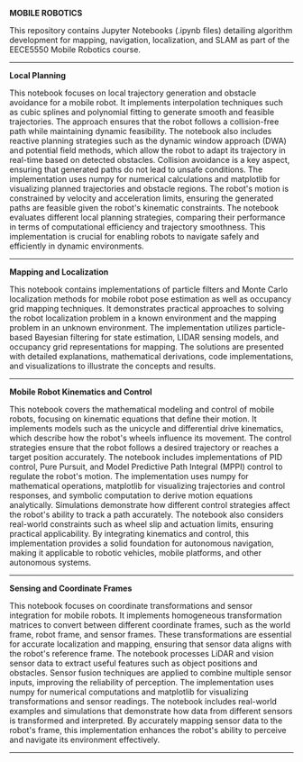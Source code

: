 **MOBILE ROBOTICS**

This repository contains Jupyter Notebooks (.ipynb files) detailing algorithm development for mapping, navigation, localization, and SLAM as part of the EECE5550 Mobile Robotics course.
*****************************************************************************************************************************************************************************************************
**Local Planning**

This notebook focuses on local trajectory generation and obstacle avoidance for a mobile robot. It implements interpolation techniques such as cubic splines and polynomial fitting to generate smooth and feasible trajectories. The approach ensures that the robot follows a collision-free path while maintaining dynamic feasibility. The notebook also includes reactive planning strategies such as the dynamic window approach (DWA) and potential field methods, which allow the robot to adapt its trajectory in real-time based on detected obstacles. Collision avoidance is a key aspect, ensuring that generated paths do not lead to unsafe conditions. The implementation uses numpy for numerical calculations and matplotlib for visualizing planned trajectories and obstacle regions. The robot's motion is constrained by velocity and acceleration limits, ensuring the generated paths are feasible given the robot's kinematic constraints. The notebook evaluates different local planning strategies, comparing their performance in terms of computational efficiency and trajectory smoothness. This implementation is crucial for enabling robots to navigate safely and efficiently in dynamic environments.
***************************************************************************************************************************************************************************************************
**Mapping and Localization**

This notebook contains implementations of particle filters and Monte Carlo localization methods for mobile robot pose estimation as well as occupancy grid mapping techniques. It demonstrates practical approaches to solving the robot localization problem in a known environment and the mapping problem in an unknown environment. The implementation utilizes particle-based Bayesian filtering for state estimation, LIDAR sensing models, and occupancy grid representations for mapping. The solutions are presented with detailed explanations, mathematical derivations, code implementations, and visualizations to illustrate the concepts and results.
*****************************************************************************************************************************************************************************************************
**Mobile Robot Kinematics and Control**

This notebook covers the mathematical modeling and control of mobile robots, focusing on kinematic equations that define their motion. It implements models such as the unicycle and differential drive kinematics, which describe how the robot's wheels influence its movement. The control strategies ensure that the robot follows a desired trajectory or reaches a target position accurately. The notebook includes implementations of PID control, Pure Pursuit, and Model Predictive Path Integral (MPPI) control to regulate the robot's motion. The implementation uses numpy for mathematical operations, matplotlib for visualizing trajectories and control responses, and symbolic computation to derive motion equations analytically. Simulations demonstrate how different control strategies affect the robot's ability to track a path accurately. The notebook also considers real-world constraints such as wheel slip and actuation limits, ensuring practical applicability. By integrating kinematics and control, this implementation provides a solid foundation for autonomous navigation, making it applicable to robotic vehicles, mobile platforms, and other autonomous systems.
*****************************************************************************************************************************************************************************************************
**Sensing and Coordinate Frames**

This notebook focuses on coordinate transformations and sensor integration for mobile robots. It implements homogeneous transformation matrices to convert between different coordinate frames, such as the world frame, robot frame, and sensor frames. These transformations are essential for accurate localization and mapping, ensuring that sensor data aligns with the robot's reference frame. The notebook processes LiDAR and vision sensor data to extract useful features such as object positions and obstacles. Sensor fusion techniques are applied to combine multiple sensor inputs, improving the reliability of perception. The implementation uses numpy for numerical computations and matplotlib for visualizing transformations and sensor readings. The notebook includes real-world examples and simulations that demonstrate how data from different sensors is transformed and interpreted. By accurately mapping sensor data to the robot's frame, this implementation enhances the robot's ability to perceive and navigate its environment effectively.
*****************************************************************************************************************************************************************************************************



